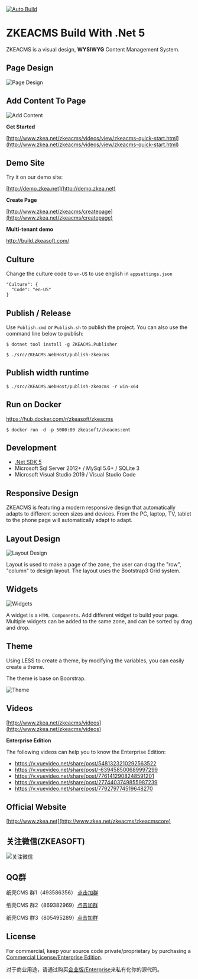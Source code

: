 [![Auto Build](https://github.com/SeriaWei/ZKEACMS/actions/workflows/build.yml/badge.svg)](https://github.com/SeriaWei/ZKEACMS/actions/workflows/build.yml)

# ZKEACMS Build With .Net 5

ZKEACMS is a visual design, **WYSIWYG** Content Management System.

## Page Design
![Page Design](http://www.zkea.net/images/page-design.gif)

## Add Content To Page
![Add Content](http://www.zkea.net/images/add-content.gif)

**Get Started**

[http://www.zkea.net/zkeacms/videos/view/zkeacms-quick-start.html](http://www.zkea.net/zkeacms/videos/view/zkeacms-quick-start.html)

## Demo Site
Try it on our demo site:

[http://demo.zkea.net](http://demo.zkea.net)

**Create Page**

[http://www.zkea.net/zkeacms/createpage](http://www.zkea.net/zkeacms/createpage)

**Multi-tenant demo**

http://build.zkeasoft.com/

## Culture
Change the culture code to `en-US` to use english in `appsettings.json`

```
"Culture": {
  "Code": "en-US"
}
```
## Publish / Release

Use `Publish.cmd` or `Publish.sh` to publish the project.
You can also use the command line below to publish:

```
$ dotnet tool install -g ZKEACMS.Publisher
```
```
$ ./src/ZKEACMS.WebHost/publish-zkeacms
```
## Publish width runtime
```
$ ./src/ZKEACMS.WebHost/publish-zkeacms -r win-x64
```
## Run on Docker
https://hub.docker.com/r/zkeasoft/zkeacms
```
$ docker run -d -p 5000:80 zkeasoft/zkeacms:ent
```

## Development
* [.Net SDK 5](https://dotnet.microsoft.com/download)
* Microsoft Sql Server 2012+ / MySql 5.6+ / SQLite 3
* Microsoft Visual Studio 2019 / Visual Studio Code

## Responsive Design
ZKEACMS is featuring a modern responsive design that automatically adapts to different screen sizes and devices. From the PC, laptop, TV, tablet to the phone page will automatically adapt to adapt.

## Layout Design
![Layout Design](http://www.zkea.net/images/design-layout.jpg)

Layout is used to make a page of the zone, the user can drag the "row", "column" to design layout. The layout uses the Bootstrap3 Grid system.


## Widgets
![Widgets](http://www.zkea.net/images/widgets.png)

A widget is a `HTML Components`. Add different widget to build your page. Multiple widgets can be added to the same zone, and can be sorted by drag and drop. 

## Theme

Using LESS to create a theme, by modifying the variables, you can easily create a theme. 

The theme is base on Boorstrap.

![Theme](http://www.zkea.net/images/themes.jpg)

## Videos
[http://www.zkea.net/zkeacms/videos](http://www.zkea.net/zkeacms/videos)

**Enterprise Edition**

The following videos can help you to know the Enterprise Edition:

- https://v.vuevideo.net/share/post/5481323210292563522 
- https://v.vuevideo.net/share/post/-639458500689997299
- https://v.vuevideo.net/share/post/7761412908248591201 
- https://v.vuevideo.net/share/post/2774403749855987239 
- https://v.vuevideo.net/share/post/779279774519648270 


## Official Website
[http://www.zkea.net](http://www.zkea.net/zkeacms/zkeacmscore)


## 关注微信(ZKEASOFT)
![关注微信](http://www.zkea.net/images/qrcode.jpg)

## QQ群
纸壳CMS 群1（493586356） [点击加群](https://jq.qq.com/?_wv=1027&k=5SlfPaT)

纸壳CMS 群2（869382969）[点击加群](https://jq.qq.com/?_wv=1027&k=5A7a3Zt)

纸壳CMS 群3（805495289）[点击加群](https://jq.qq.com/?_wv=1027&k=5eprFzB)

## License
For commercial, keep your source code private/proprietary by purchasing a [Commercial License/Enterprise Edition](https://github.com/SeriaWei/ZKEACMS.Core/wiki/Purchase-commercial-license).

对于商业用途，请通过购买[企业版/Enterprise](http://www.zkea.net/zkeacms/enterprise)来私有化你的源代码。
